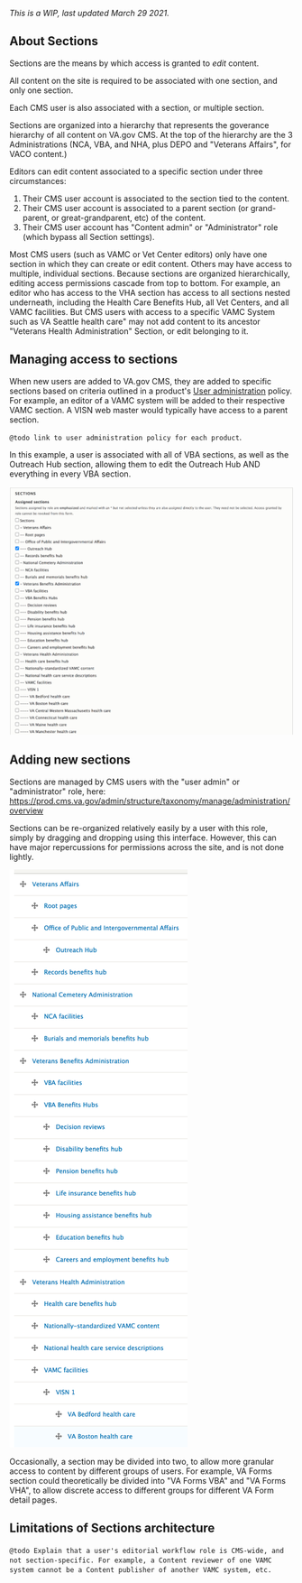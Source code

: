 *This is a WIP, last updated March 29 2021.*

## About Sections

Sections are the means by which access is granted to *edit* content.

All content on the site is required to be associated with one section, and only one section.

Each CMS user is also associated with a section, or multiple section.

Sections are organized into a hierarchy that represents the goverance hierarchy of all content on VA.gov CMS. At the top of the hierarchy are the 3 Administrations (NCA, VBA, and NHA, plus DEPO and "Veterans Affairs", for VACO content.)

Editors can edit content associated to a specific section under three circumstances:

1. Their CMS user account is associated to the section tied to the content.
1. Their CMS user account is associated to a parent section (or grand-parent, or great-grandparent, etc) of the content.
1. Their CMS user account has "Content admin" or "Administrator" role (which bypass all Section settings).

Most CMS users (such as VAMC or Vet Center editors) only have one section in which they can create or edit content. Others may have access to multiple, individual sections. Because sections are organized hierarchically, editing access permissions cascade from top to bottom. For example, an editor who has access to the VHA section has access to all sections nested underneath, including the Health Care Benefits Hub, all Vet Centers, and all VAMC facilities. But CMS users with access to a specific VAMC System such as VA Seattle health care" may not add content to its ancestor "Veterans Health Administration" Section, or edit belonging to it.

## Managing access to sections

When new users are added to VA.gov CMS, they are added to specific sections based on criteria outlined in a product's [User administration](../../user-administration/) policy. For example, an editor of a VAMC system will be added to their respective VAMC section. A VISN web master would typically have access to a parent section.

`@todo link to user administration policy for each product`.

In this example, a user is associated with all of VBA sections, as well as the Outreach Hub section, allowing them to edit the Outreach Hub AND everything in every VBA section. 

![Screenshot of workbench access form](workbench-access-form.png)


## Adding new sections

Sections are managed by CMS users with the "user admin" or "administrator" role, here:
https://prod.cms.va.gov/admin/structure/taxonomy/manage/administration/overview

Sections can be re-organized relatively easily by a user with this role, simply by dragging and dropping using this interface. However, this can have major repercussions for permissions across the site, and is not done lightly.

![Screenshot sections hierarchy](sections-hierachy-vagov-cms.png)

Occasionally, a section may be divided into two, to allow more granular access to content by different groups of users. For example, VA Forms section could theoretically be divided into "VA Forms VBA" and "VA Forms VHA", to allow discrete access to different groups for different VA Form detail pages. 



## Limitations of Sections architecture

`@todo Explain that a user's editorial workflow role is CMS-wide, and not section-specific. For example, a Content reviewer of one VAMC system cannot be a Content publisher of another VAMC system, etc.`

